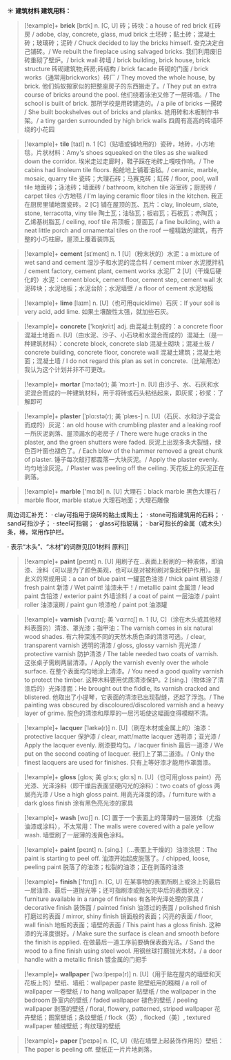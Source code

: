☀ <span class="category">**建筑材料 建筑用料：**</span>
>[!example]+ <span class="vocabulary">**brick**</span> [brɪk] 
> <span class="definition">n. [C, U] 砖；砖块：</span>a house of red brick 红砖房 / adobe, clay, concrete, glass, mud brick 土坯砖；黏土砖；混凝土砖；玻璃砖；泥砖 / Chuck decided to lay the bricks himself. 查克决定自己铺砖。/ We rebuilt the fireplace using salvaged bricks. 我们利用废旧砖重砌了壁炉。/ brick wall 砖墙 / brick building, brick house, brick structure 砖砌建筑物;砖房;砖结构 / brick facade 砖砌的门面 / brick works（通常用brickworks）砖厂 / They moved the whole house, by brick. 他们蚂蚁搬家似的把整座房子的东西搬走了。/ They put an extra course of bricks around the pool. 他们绕着泳池又修了一层砖墙。/ The school is built of brick. 那所学校是用砖建造的。/ a pile of bricks 一摞砖 / She built bookshelves out of bricks and planks. 她用砖和木板制作书架。/ a tiny garden surrounded by high brick walls 四周有高高的砖墙环绕的小花园
                      
>[!example]+ <span class="vocabulary">**tile**</span> [taɪl]
> <span class="definition">n. 1 [C]（贴墙或铺地用的）瓷砖，地砖，小方地毯，片状材料：</span>Amy's shoes squeaked on the tiles as she walked down the corridor. 埃米走过走廊时，鞋子踩在地砖上嘎吱作响。/ The cabins had linoleum tile floors. 船舱地上铺着油毡。/ ceramic, marble, mosaic, quarry tile 瓷砖；大理石砖；马赛克砖；缸砖 / floor, pool, wall tile 地面砖；泳池砖；墙面砖 / bathroom, kitchen tile 浴室砖；厨房砖 / carpet tiles 小方地毯 / I'm laying ceramic floor tiles in the kitchen. 我正在厨房里铺地面瓷砖。<span class="definition">2 [C] 铺在屋顶的瓦、瓦片：</span>clay, linoleum, slate, stone, terracotta, viny tile 陶土瓦；油毡瓦；板岩瓦；石板瓦；赤陶瓦；乙烯基树脂瓦 / ceiling, roof tile 吊顶板；屋面瓦 / a fine building, with a neat little porch and ornamental tiles on the roof 一幢精致的建筑，有齐整的小巧柱廊，屋顶上覆着装饰瓦

>[!example]+ <span class="vocabulary">**cement**</span> [sɪˈment]
> <span class="definition">n. 1 [U]（粉末状的）水泥：</span>a mixture of wet sand and cement 湿沙子和水泥的混合料 / cement mixer 水泥搅拌机 / cement factory, cement plant, cement works 水泥厂 <span class="definition">2 [U]（干燥后硬化的）水泥：</span>cement block, cement floor, cement step, cement wall 水泥砖块；水泥地板；水泥台阶；水泥墙壁 / a floor of cement 水泥地板
           
>[!example]+ <span class="vocabulary">**lime**</span> [laɪm]
> <span class="definition">n. [U]（也可用quicklime）石灰：</span>If your soil is very acid, add lime. 如果土壤酸性太强，就加些石灰。

>[!example]+ <span class="vocabulary">**concrete**</span> ['kɒŋkri:t] 
> <span class="definition">adj. 由混凝土制成的：</span>a concrete floor 混凝土地面 <span class="definition">n. [U]（由水泥、沙子、小石块和水混合而成的）混凝土（是一种建筑材料）：</span>concrete block, concrete slab 混凝土砌块；混凝土板 / concrete building, concrete floor, concrete wall 混凝土建筑；混凝土地面；混凝土墙 / I do not regard this plan as set in concrete.（比喻用法）我认为这个计划并非不可更改。
                      
>[!example]+ <span class="vocabulary">**mortar**</span> [ˈmɔ:tə(r); 美 ˈmɔ:rt-]
> <span class="definition">n. [U] 由沙子、水、石灰和水泥混合而成的一种建筑材料，用于将砖或石头粘结起来，即灰浆；砂浆：</span>了解即可

>[!example]+ <span class="vocabulary">**plaster**</span> [ˈplɑ:stə(r); 美 ˈplæs-]
> <span class="definition">n. [U]（石灰、水和沙子混合而成的）灰泥：</span>an old house with crumbling plaster and a leaking roof 一所灰泥剥落、屋顶漏水的老房子 / There were huge cracks in the plaster, and the green shutters were faded. 灰泥上出现多条大裂缝，绿色百叶窗也褪色了。/ Each blow of the hammer removed a great chunk of plaster. 锤子每次敲打都震落一大块灰泥。/ Apply the plaster evenly. 均匀地涂灰泥。/ Plaster was peeling off the ceiling. 天花板上的灰泥正在剥落。

>[!example]+ <span class="vocabulary">**marble**</span> ['mɑːbl] 
> <span class="definition">n. [U] 大理石：</span>black marble 黑色大理石 / marble floor, marble statue 大理石地面；大理石雕像

周边词汇补充：
· clay可指用于烧砖的黏土或陶土；
· stone可指建筑用的石料；
· sand可指沙子；
· steel可指钢；
· glass可指玻璃；
· bar可指长的金属（或木头）条，棒，常用作护栏。

· 表示“木头”、“木材”的词群见[[01材料 原料]]

>[!example]+ <span class="vocabulary">**paint**</span> [peɪnt] 
> <span class="definition">n. [U] 用刷子在…表面上粉刷的一种液体，即油漆、涂料（可以是为了颜色美观，也可以是对被粉刷对象起保护作用）。是此义的常规用词：</span>a can of blue paint 一罐蓝色油漆 / thick paint 稠油漆 / fresh paint 新漆 / Wet paint! 油漆未干！/ metallic paint 金属漆 / lead paint 含铅漆 / exterior paint 外墙涂料 / a coat of paint 一层油漆 / paint roller 油漆滚刷 / paint gun 喷漆枪 / paint pot 油漆罐
           
>[!example]+ <span class="vocabulary">**varnish**</span> [ˈvɑ:nɪʃ; 美 ˈvɑ:rnɪʃ]
> <span class="definition">n. 1 [U, C]（涂在木头或其他材料表面的）清漆、罩光漆；指甲油：</span>The varnish comes in six natural wood shades. 有六种深浅不同的天然木质色泽的清漆可选。/ clear, transparent varnish 透明的清漆 / gloss, glossy varnish 亮光漆 / protective varnish 防护清漆 / The table needed two coats of varnish. 这张桌子需刷两层清漆。/ Apply the varnish evenly over the whole surface. 在整个表面均匀地涂上清漆。/ You need a good quality varnish to protect the timber. 这种木料要用优质清漆保护。<span class="definition">2 [sing.]（物体涂了清漆后的）光泽漆面：</span>He brought out the fiddle, its varnish cracked and blistered. 他取出了小提琴，它表面的清漆已出现裂缝，还起了浮泡。/ The painting was obscured by discoloured/discolored varnish and a heavy layer of grime. 脱色的清漆和厚厚的一层污垢使这幅画变得模糊不清。
                      
>[!example]+ <span class="vocabulary">**lacquer**</span> [ˈlækə(r)]
> <span class="definition">n. [U]（刷在木材或金属上的）油漆：</span>protective lacquer 保护漆 / clear, matt/matte lacquer 透明漆；亚光漆 / Apply the lacquer evenly. 刷漆要均匀。/ lacquer finish 最后一道漆 / We put on the second coating of lacquer. 我们上了第二道漆。/ Only the finest lacquers are used for finishes. 只有上等好漆才能用作罩面漆。

>[!example]+ <span class="vocabulary">**gloss**</span> [glɒs; 美 glɔ:s; glɑ:s]
> <span class="definition">n. [U]（也可用gloss paint）亮光漆、光泽涂料（即干燥后表面坚硬闪光的涂料）：</span>two coats of gloss 两层亮光漆 / Use a high gloss paint. 用高光泽度的漆。/ furniture with a dark gloss finish 涂有黑色亮光漆的家具

>[!example]+ <span class="vocabulary">**wash**</span> [wɒʃ] 
> <span class="definition">n. [C] 置于一个表面上的薄薄的一层液体（尤指油漆或涂料），不太常用：</span>The walls were covered with a pale yellow wash. 墙壁刷了一层薄的浅黄色涂料。

>[!example]+ <span class="vocabulary">**paint**</span> [peɪnt] 
> <span class="definition">n. [sing.]（…表面上干燥的）油漆涂层：</span>The paint is starting to peel off. 油漆开始起皮脱落了。/ chipped, loose, peeling paint 脱落了的油漆；松裂的油漆；正在剥落的油漆

>[!example]+ <span class="vocabulary">**finish**</span> ['fɪnɪʃ] 
> <span class="definition">n. [C, U] 在某事物的表面所刷上或涂上的最后一层油漆、最后一道抛光等；还可指刷漆或抛光完毕后的表面状况：</span>furniture available in a range of finishes 有各种光泽处理的家具 / decorative finish 装饰面 / painted finish 油漆过的表面 / polished finish 打磨过的表面 / mirror, shiny finish 镜面般的表面；闪亮的表面 / floor, wall finish 地板的表面；墙壁的表面 / This paint has a gloss finish. 这种漆的光泽度很好。/ Make sure the surface is clean and smooth before the finish is applied. 在做最后一道工序前要确保表面光洁。/ Sand the wood to a fine finish using steel wool. 用钢丝球打磨抛光木材。/ a door handle with a metallic finish 镀金属的门把手 
           
>[!example]+ <span class="vocabulary">**wallpaper**</span> [ˈwɔ:lpeɪpə(r)]
> <span class="definition">n. [U]（用于贴在屋内的墙壁和天花板上的）壁纸、墙纸：</span>wallpaper paste 贴壁纸用的糨糊 / a roll of wallpaper 一卷壁纸 / to hang wallpaper 贴壁纸 / the wallpaper in the bedroom 卧室内的壁纸 / faded wallpaper 褪色的壁纸 / peeling wallpaper 剥落的壁纸 / floral, flowery, patterned, striped wallpaper 花卉壁纸；图案壁纸；条纹壁纸 / flock（英）, flocked（美）, textured wallpaper 植绒壁纸；有纹理的壁纸

>[!example]+ <span class="vocabulary">**paper**</span> ['peɪpə] 
> <span class="definition">n. [C, U]（贴在墙壁上起装饰作用的）壁纸：</span>The paper is peeling off. 壁纸正一片片地剥落。
